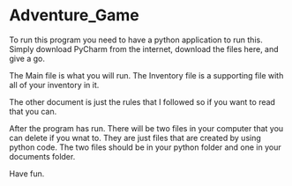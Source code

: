 # Adventure_Game

To run this program you need to have a python application to run this. Simply download PyCharm from the internet, download the files here, and give a go. 

The Main file is what you will run. The Inventory file is a supporting file with all of your inventory in it. 

The other document is just the rules that I followed so if you want to read that you can.

After the program has run. There will be two files in your computer that you can delete if you wnat to. They are just files that are created by using python code. The two files should be in your python folder and one in your documents folder. 

Have fun.
